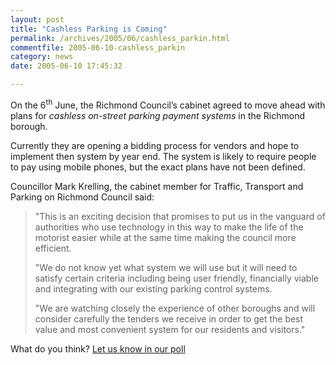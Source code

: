 ```yaml
---
layout: post
title: "Cashless Parking is Coming"
permalink: /archives/2005/06/cashless_parkin.html
commentfile: 2005-06-10-cashless_parkin
category: news
date: 2005-06-10 17:45:32

---
```


On the 6<sup>th</sup> June, the Richmond Council’s cabinet agreed to move ahead with plans for *cashless on-street parking payment systems* in the Richmond borough.

Currently they are opening a bidding process for vendors and hope to implement then system by year end. The system is likely to require people to pay using mobile phones, but the exact plans have not been defined.

Councillor Mark Krelling, the cabinet member for Traffic, Transport and Parking on Richmond Council said:

> "This is an exciting decision that promises to put us in the vanguard of authorities who use technology in this way to make the life of the motorist easier while at the same time making the council more efficient.
> 
>  "We do not know yet what system we will use but it will need to satisfy certain criteria including being user friendly, financially viable and integrating with our existing parking control systems.
> 
>  "We are watching closely the experience of other boroughs and will consider carefully the tenders we receive in order to get the best value and most convenient system for our residents and visitors."
> 
 What do you think? [Let us know in our poll](https://stmargarets.london/cgi-bin/poll.cgi?pollname=cashlessparking)
